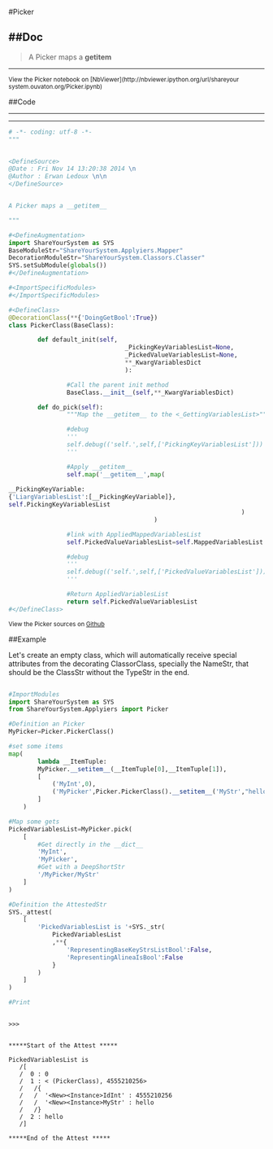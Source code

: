 

<!--
FrozenIsBool False
-->

#Picker

##Doc
----


>
> A Picker maps a __getitem__
>
>

----

<small>
View the Picker notebook on [NbViewer](http://nbviewer.ipython.org/url/shareyour
system.ouvaton.org/Picker.ipynb)
</small>




<!--
FrozenIsBool False
-->

##Code

----

<ClassDocStr>

----

```python
# -*- coding: utf-8 -*-
"""


<DefineSource>
@Date : Fri Nov 14 13:20:38 2014 \n
@Author : Erwan Ledoux \n\n
</DefineSource>


A Picker maps a __getitem__

"""

#<DefineAugmentation>
import ShareYourSystem as SYS
BaseModuleStr="ShareYourSystem.Applyiers.Mapper"
DecorationModuleStr="ShareYourSystem.Classors.Classer"
SYS.setSubModule(globals())
#</DefineAugmentation>

#<ImportSpecificModules>
#</ImportSpecificModules>

#<DefineClass>
@DecorationClass(**{'DoingGetBool':True})
class PickerClass(BaseClass):

        def default_init(self,
                                _PickingKeyVariablesList=None,
                                _PickedValueVariablesList=None,
                                **_KwargVariablesDict
                                ):

                #Call the parent init method
                BaseClass.__init__(self,**_KwargVariablesDict)

        def do_pick(self):
                """Map the __getitem__ to the <_GettingVariablesList>"""

                #debug
                '''
                self.debug(('self.',self,['PickingKeyVariablesList']))
                '''

                #Apply __getitem__
                self.map('__getitem__',map(
                                                                        lambda
__PickingKeyVariable:
{'LiargVariablesList':[__PickingKeyVariable]},
self.PickingKeyVariablesList
                                                                )
                                        )

                #link with AppliedMappedVariablesList
                self.PickedValueVariablesList=self.MappedVariablesList

                #debug
                '''
                self.debug(('self.',self,['PickedValueVariablesList']))
                '''

                #Return AppliedVariablesList
                return self.PickedValueVariablesList
#</DefineClass>

```

<small>
View the Picker sources on <a href="https://github.com/Ledoux/ShareYourSystem/tr
ee/master/Pythonlogy/ShareYourSystem/Applyiers/Picker"
target="_blank">Github</a>
</small>




<!---
FrozenIsBool True
-->

##Example

Let's create an empty class, which will automatically receive
special attributes from the decorating ClassorClass,
specially the NameStr, that should be the ClassStr
without the TypeStr in the end.

```python

#ImportModules
import ShareYourSystem as SYS
from ShareYourSystem.Applyiers import Picker

#Definition an Picker
MyPicker=Picker.PickerClass()

#set some items
map(
        lambda __ItemTuple:
        MyPicker.__setitem__(__ItemTuple[0],__ItemTuple[1]),
        [
            ('MyInt',0),
            ('MyPicker',Picker.PickerClass().__setitem__('MyStr',"hello")),
        ]
    )

#Map some gets
PickedVariablesList=MyPicker.pick(
    [
        #Get directly in the __dict__
        'MyInt',
        'MyPicker',
        #Get with a DeepShortStr
        '/MyPicker/MyStr'
    ]
)

#Definition the AttestedStr
SYS._attest(
    [
        'PickedVariablesList is '+SYS._str(
            PickedVariablesList
            ,**{
                'RepresentingBaseKeyStrsListBool':False,
                'RepresentingAlineaIsBool':False
            }
        )
    ]
)

#Print



```


```console
>>>


*****Start of the Attest *****

PickedVariablesList is
   /[
   /  0 : 0
   /  1 : < (PickerClass), 4555210256>
   /   /{
   /   /  '<New><Instance>IdInt' : 4555210256
   /   /  '<New><Instance>MyStr' : hello
   /   /}
   /  2 : hello
   /]

*****End of the Attest *****



```

